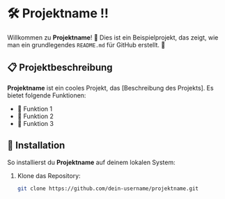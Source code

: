 # 🛠️ Projektname !!

Willkommen zu **Projektname**! 🎉 Dies ist ein Beispielprojekt, das zeigt, wie man ein grundlegendes `README.md` für GitHub erstellt. 🌟

## 📋 Projektbeschreibung

**Projektname** ist ein cooles Projekt, das [Beschreibung des Projekts]. Es bietet folgende Funktionen:

- 📝 Funktion 1
- 🔧 Funktion 2
- 🚀 Funktion 3

## 🚀 Installation

So installierst du **Projektname** auf deinem lokalen System:

1. Klone das Repository:
   ```bash
   git clone https://github.com/dein-username/projektname.git
